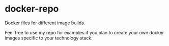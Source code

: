 # docker-repo
Docker files for different image builds.

Feel free to use my repo for examples if you plan to create your own docker images 
specific to your technology stack.
